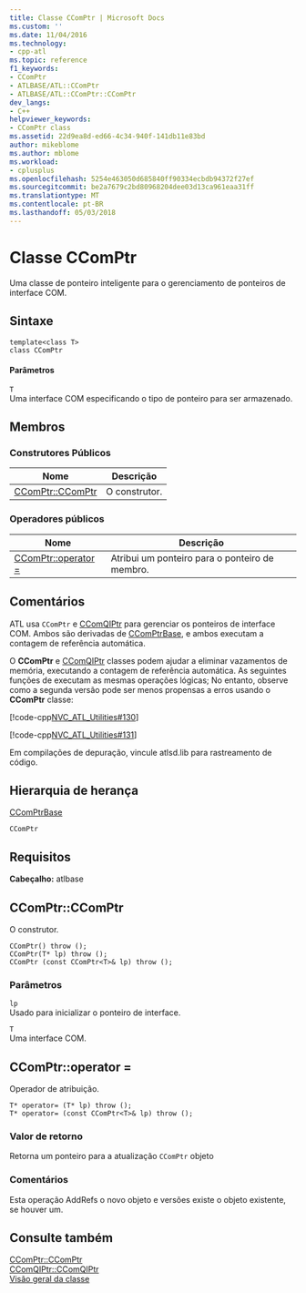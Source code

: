 ```yaml
---
title: Classe CComPtr | Microsoft Docs
ms.custom: ''
ms.date: 11/04/2016
ms.technology:
- cpp-atl
ms.topic: reference
f1_keywords:
- CComPtr
- ATLBASE/ATL::CComPtr
- ATLBASE/ATL::CComPtr::CComPtr
dev_langs:
- C++
helpviewer_keywords:
- CComPtr class
ms.assetid: 22d9ea8d-ed66-4c34-940f-141db11e83bd
author: mikeblome
ms.author: mblome
ms.workload:
- cplusplus
ms.openlocfilehash: 5254e463050d685840ff90334ecbdb94372f27ef
ms.sourcegitcommit: be2a7679c2bd80968204dee03d13ca961eaa31ff
ms.translationtype: MT
ms.contentlocale: pt-BR
ms.lasthandoff: 05/03/2018
---
```

# <a name="ccomptr-class"></a>Classe CComPtr
Uma classe de ponteiro inteligente para o gerenciamento de ponteiros de interface COM.  
  
## <a name="syntax"></a>Sintaxe  
  
```
template<class T>  
class CComPtr
```  
  
#### <a name="parameters"></a>Parâmetros  
 `T`  
 Uma interface COM especificando o tipo de ponteiro para ser armazenado.  
  
## <a name="members"></a>Membros  
  
### <a name="public-constructors"></a>Construtores Públicos  
  
|Nome|Descrição|  
|----------|-----------------|  
|[CComPtr::CComPtr](#ccomptr)|O construtor.|  
  
### <a name="public-operators"></a>Operadores públicos  
  
|Nome|Descrição|  
|----------|-----------------|  
|[CComPtr::operator =](#operator_eq)|Atribui um ponteiro para o ponteiro de membro.|  
  
## <a name="remarks"></a>Comentários  
 ATL usa `CComPtr` e [CComQIPtr](../../atl/reference/ccomqiptr-class.md) para gerenciar os ponteiros de interface COM. Ambos são derivadas de [CComPtrBase](../../atl/reference/ccomptrbase-class.md), e ambos executam a contagem de referência automática.  
  
 O **CComPtr** e [CComQIPtr](../../atl/reference/ccomqiptr-class.md) classes podem ajudar a eliminar vazamentos de memória, executando a contagem de referência automática.  As seguintes funções de executam as mesmas operações lógicas; No entanto, observe como a segunda versão pode ser menos propensas a erros usando o **CComPtr** classe:  
  
 [!code-cpp[NVC_ATL_Utilities#130](../../atl/codesnippet/cpp/ccomptr-class_1.cpp)]  
  
 [!code-cpp[NVC_ATL_Utilities#131](../../atl/codesnippet/cpp/ccomptr-class_2.cpp)]  
  
 Em compilações de depuração, vincule atlsd.lib para rastreamento de código.  
  
## <a name="inheritance-hierarchy"></a>Hierarquia de herança  
 [CComPtrBase](../../atl/reference/ccomptrbase-class.md)  
  
 `CComPtr`  
  
## <a name="requirements"></a>Requisitos  
 **Cabeçalho:** atlbase  
  
##  <a name="ccomptr"></a>  CComPtr::CComPtr  
 O construtor.  
  
```
CComPtr() throw ();
CComPtr(T* lp) throw ();
CComPtr (const CComPtr<T>& lp) throw ();
```  
  
### <a name="parameters"></a>Parâmetros  
 `lp`  
 Usado para inicializar o ponteiro de interface.  
  
 `T`  
 Uma interface COM.  
  
##  <a name="operator_eq"></a>  CComPtr::operator =  
 Operador de atribuição.  
  
```
T* operator= (T* lp) throw ();
T* operator= (const CComPtr<T>& lp) throw ();
```  
  
### <a name="return-value"></a>Valor de retorno  
 Retorna um ponteiro para a atualização `CComPtr` objeto  
  
### <a name="remarks"></a>Comentários  
 Esta operação AddRefs o novo objeto e versões existe o objeto existente, se houver um.  
  
## <a name="see-also"></a>Consulte também  
 [CComPtr::CComPtr](#ccomptr)   
 [CComQIPtr::CComQIPtr](../../atl/reference/ccomqiptr-class.md#ccomqiptr)   
 [Visão geral da classe](../../atl/atl-class-overview.md)
